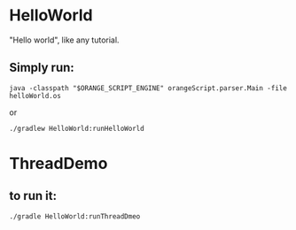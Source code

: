 # HelloWorld

"Hello world", like any tutorial.

## Simply run:
<pre><code>java -classpath "$ORANGE_SCRIPT_ENGINE" orangeScript.parser.Main -file helloWorld.os</code></pre>

or

<pre><code>./gradlew HelloWorld:runHelloWorld</code></pre>

# ThreadDemo

## to run it:
<pre><code>./gradle HelloWorld:runThreadDmeo</code></pre>

